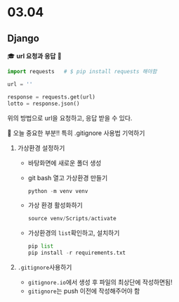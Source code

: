 # 03.04

## Django



:mortar_board: **url 요청과 응답** :pushpin: 

```python
import requests   # $ pip install requests 해야함

url = ''

response = requests.get(url)
lotto = response.json()
```

위의 방법으로 url을 요청하고, 응답 받을 수 있다. 



:seedling: 오늘 중요한 부분!! 특히 .gitignore 사용법 기억하기 

1. 가상환경 설정하기

   * 바탕화면에 새로운 폴더 생성

   * git bash 열고 가상환경 만들기

     ```python
     python -m venv venv
     ```

   * 가상 환경 활성화하기

     ```python
     source venv/Scripts/activate
     ```

   * 가상환경의 `list`확인하고, 설치하기

     ```python
     pip list
     pip install -r requirements.txt
     ```

2. `.gitignore`사용하기

   * `gitignore.io`에서 생성 후 파일의 최상단에 작성하면됨!
   * `gitignore`는 push 이전에 작성해주어야 함
